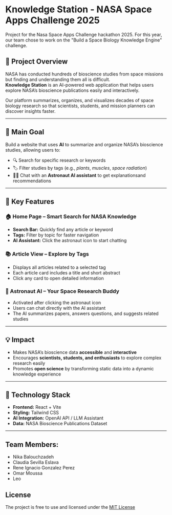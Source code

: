 # Knowledge Station - NASA Space Apps Challenge 2025
Project for the Nasa Space Apps Challenge hackathon 2025. For this year, our team chose to work on the "Build a Space Biology Knowledge Engine" challenge.

## 🚀 Project Overview
NASA has conducted hundreds of bioscience studies from space missions  but finding and understanding them all is difficult.  
**Knowledge Station** is an AI-powered web application that helps users explore NASA’s bioscience publications easily and interactively.

Our platform summarizes, organizes, and visualizes decades of space biology research so that scientists, students, and mission planners can discover insights faster.

---

## 🎯 Main Goal
Build a website that uses **AI** to summarize and organize NASA’s bioscience studies, allowing users to:
- 🔍 Search for specific research or keywords  
- 🏷️ Filter studies by tags (e.g., *plants*, *muscles*, *space radiation*)  
- 👩‍🚀 Chat with an **Astronaut AI assistant** to get explanationsand recommendations  

---

## 🧠 Key Features

### 🏠 Home Page – Smart Search for NASA Knowledge
- **Search Bar:** Quickly find any article or keyword  
- **Tags:** Filter by topic for faster navigation  
- **AI Assistant:** Click the astronaut icon to start chatting  

### 📚 Article View – Explore by Tags
- Displays all articles related to a selected tag  
- Each article card includes a title and short abstract  
- Click any card to open detailed information  

### 💬 Astronaut AI – Your Space Research Buddy
- Activated after clicking the astronaut icon  
- Users can chat directly with the AI assistant  
- The AI summarizes papers, answers questions, and suggests related studies  

---

## 💡 Impact
- Makes NASA’s bioscience data **accessible** and **interactive**  
- Encourages **scientists, students, and enthusiasts** to explore complex research easily  
- Promotes **open science** by transforming static data into a dynamic knowledge experience 

---

## 🧩 Technology Stack
- **Frontend:** React + Vite  
- **Styling:** Tailwind CSS  
- **AI Integration:** OpenAI API / LLM Assistant  
- **Data:** NASA Bioscience Publications Dataset  

---

## Team Members:
* Nika Balouchzadeh
* Claudia Sevilla Eslava
* Rene Ignacio Gonzalez Perez
* Omar Moussa
* Leo

## License 
The project is free to use and licensed under the [MIT License](Nasa-Space-Apps-2025/License)
